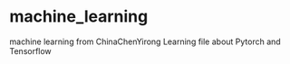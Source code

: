 # machine_learning
machine learning from ChinaChenYirong
Learning file about Pytorch and Tensorflow
